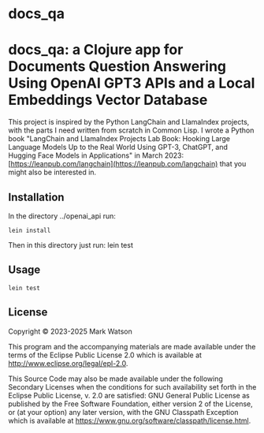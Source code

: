 # docs_qa

# docs_qa: a Clojure app for Documents Question Answering Using OpenAI GPT3 APIs and a Local Embeddings Vector Database

This project is inspired by the Python LangChain and LlamaIndex projects, with the parts I need written from scratch in Common Lisp. I wrote a Python book "LangChain and LlamaIndex Projects Lab Book: Hooking Large Language Models Up to the Real World
Using GPT-3, ChatGPT, and Hugging Face Models in Applications" in March 2023: [https://leanpub.com/langchain](https://leanpub.com/langchain) that you might also be interested in.

## Installation

In the directory ../openai_api run:

    lein install

Then in this directory just run: lein test

## Usage

    lein test

## License

Copyright © 2023-2025 Mark Watson

This program and the accompanying materials are made available under the
terms of the Eclipse Public License 2.0 which is available at
http://www.eclipse.org/legal/epl-2.0.

This Source Code may also be made available under the following Secondary
Licenses when the conditions for such availability set forth in the Eclipse
Public License, v. 2.0 are satisfied: GNU General Public License as published by
the Free Software Foundation, either version 2 of the License, or (at your
option) any later version, with the GNU Classpath Exception which is available
at https://www.gnu.org/software/classpath/license.html.
